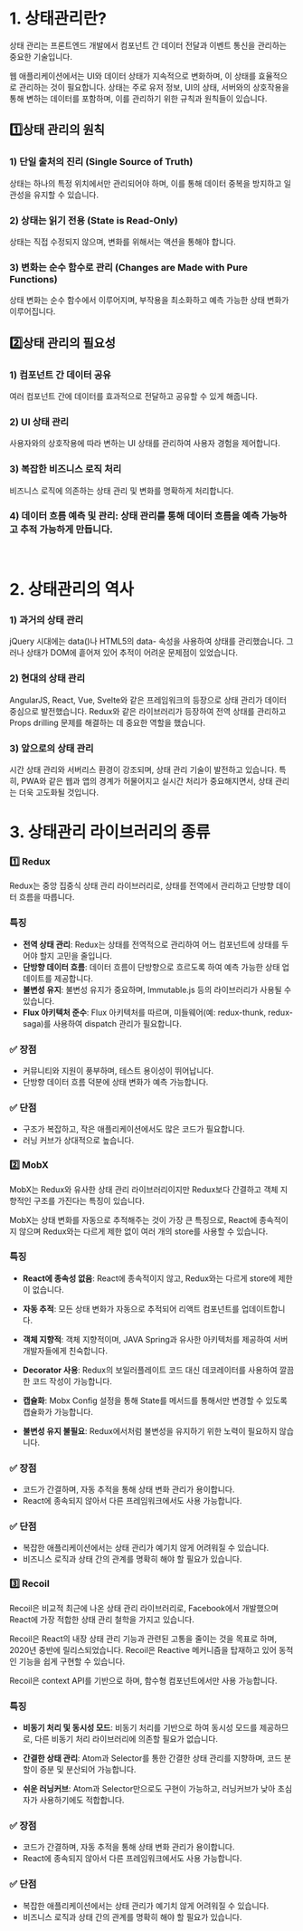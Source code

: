 # 1. 상태관리란?

상태 관리는 프론트엔드 개발에서 컴포넌트 간 데이터 전달과 이벤트 통신을 관리하는 중요한 기술입니다.

웹 애플리케이션에서는 UI와 데이터 상태가 지속적으로 변화하며, 이 상태를 효율적으로 관리하는 것이 필요합니다. 상태는 주로 유저 정보, UI의 상태, 서버와의 상호작용을 통해 변하는 데이터를 포함하며, 이를 관리하기 위한 규칙과 원칙들이 있습니다.

## 1️⃣상태 관리의 원칙

### 1) 단일 출처의 진리 (Single Source of Truth)

상태는 하나의 특정 위치에서만 관리되어야 하며, 이를 통해 데이터 중복을 방지하고 일관성을 유지할 수 있습니다.

### 2) 상태는 읽기 전용 (State is Read-Only)

상태는 직접 수정되지 않으며, 변화를 위해서는 액션을 통해야 합니다.

### 3) 변화는 순수 함수로 관리 (Changes are Made with Pure Functions)

상태 변화는 순수 함수에서 이루어지며, 부작용을 최소화하고 예측 가능한 상태 변화가 이루어집니다.

## 2️⃣상태 관리의 필요성

### 1) 컴포넌트 간 데이터 공유

여러 컴포넌트 간에 데이터를 효과적으로 전달하고 공유할 수 있게 해줍니다.

### 2) UI 상태 관리

사용자와의 상호작용에 따라 변하는 UI 상태를 관리하여 사용자 경험을 제어합니다.

### 3) 복잡한 비즈니스 로직 처리

비즈니스 로직에 의존하는 상태 관리 및 변화를 명확하게 처리합니다.

### 4) 데이터 흐름 예측 및 관리: 상태 관리를 통해 데이터 흐름을 예측 가능하고 추적 가능하게 만듭니다.

</br>

# 2. 상태관리의 역사

### 1) 과거의 상태 관리

jQuery 시대에는 data()나 HTML5의 data- 속성을 사용하여 상태를 관리했습니다. 그러나 상태가 DOM에 흩어져 있어 추적이 어려운 문제점이 있었습니다.

### 2) 현대의 상태 관리

AngularJS, React, Vue, Svelte와 같은 프레임워크의 등장으로 상태 관리가 데이터 중심으로 발전했습니다. Redux와 같은 라이브러리가 등장하여 전역 상태를 관리하고 Props drilling 문제를 해결하는 데 중요한 역할을 했습니다.

### 3) 앞으로의 상태 관리

시간 상태 관리와 서버리스 환경이 강조되며, 상태 관리 기술이 발전하고 있습니다. 특히, PWA와 같은 웹과 앱의 경계가 허물어지고 실시간 처리가 중요해지면서, 상태 관리는 더욱 고도화될 것입니다.

# 3. 상태관리 라이브러리의 종류

### 1️⃣ Redux

Redux는 중앙 집중식 상태 관리 라이브러리로, 상태를 전역에서 관리하고 단방향 데이터 흐름을 따릅니다.

### 특징

- **전역 상태 관리**:
  Redux는 상태를 전역적으로 관리하여 어느 컴포넌트에 상태를 두어야 할지 고민을 줄입니다.
- **단방향 데이터 흐름**:
  데이터 흐름이 단방향으로 흐르도록 하여 예측 가능한 상태 업데이트를 제공합니다.
- **불변성 유지**:
  불변성 유지가 중요하며, Immutable.js 등의 라이브러리가 사용될 수 있습니다.
- **Flux 아키텍처 준수**:
  Flux 아키텍처를 따르며, 미들웨어(예: redux-thunk, redux-saga)를 사용하여 dispatch 관리가 필요합니다.

### ✅ 장점

- 커뮤니티와 지원이 풍부하며, 테스트 용이성이 뛰어납니다.
- 단방향 데이터 흐름 덕분에 상태 변화가 예측 가능합니다.

### ✅ 단점

- 구조가 복잡하고, 작은 애플리케이션에서도 많은 코드가 필요합니다.
- 러닝 커브가 상대적으로 높습니다.

### 2️⃣ MobX

MobX는 Redux와 유사한 상태 관리 라이브러리이지만 Redux보다 간결하고 객체 지향적인 구조를 가진다는 특징이 있습니다.

MobX는 상태 변화를 자동으로 추적해주는 것이 가장 큰 특징으로, React에 종속적이지 않으며 Redux와는 다르게 제한 없이 여러 개의 store를 사용할 수 있습니다.

### 특징

- **React에 종속성 없음**:
  React에 종속적이지 않고, Redux와는 다르게 store에 제한이 없습니다.

- **자동 추적**:
  모든 상태 변화가 자동으로 추적되어 리액트 컴포넌트를 업데이트합니다.

- **객체 지향적**:
  객체 지향적이며, JAVA Spring과 유사한 아키텍처를 제공하여 서버 개발자들에게 친숙합니다.

- **Decorator 사용**:
  Redux의 보일러플레이트 코드 대신 데코레이터를 사용하여 깔끔한 코드 작성이 가능합니다.

- **캡슐화**:
  Mobx Config 설정을 통해 State를 메서드를 통해서만 변경할 수 있도록 캡슐화가 가능합니다.

- **불변성 유지 불필요**:
  Redux에서처럼 불변성을 유지하기 위한 노력이 필요하지 않습니다.

### ✅ 장점

- 코드가 간결하며, 자동 추적을 통해 상태 변화 관리가 용이합니다.
- React에 종속되지 않아서 다른 프레임워크에서도 사용 가능합니다.

### ✅ 단점

- 복잡한 애플리케이션에서는 상태 관리가 예기치 않게 어려워질 수 있습니다.
- 비즈니스 로직과 상태 간의 관계를 명확히 해야 할 필요가 있습니다.

### 3️⃣ Recoil

Recoil은 비교적 최근에 나온 상태 관리 라이브러리로, Facebook에서 개발했으며 React에 가장 적합한 상태 관리 철학을 가지고 있습니다.

Recoil은 React의 내장 상태 관리 기능과 관련된 고통을 줄이는 것을 목표로 하며, 2020년 중반에 릴리스되었습니다. Recoil은 Reactive 메커니즘을 탑재하고 있어 동적인 기능을 쉽게 구현할 수 있습니다.

Recoil은 context API를 기반으로 하며, 함수형 컴포넌트에서만 사용 가능합니다.

### 특징

- **비동기 처리 및 동시성 모드**:
  비동기 처리를 기반으로 하여 동시성 모드를 제공하므로, 다른 비동기 처리 라이브러리에 의존할 필요가 없습니다.

- **간결한 상태 관리**:
  Atom과 Selector를 통한 간결한 상태 관리를 지향하며, 코드 분할이 증분 및 분산되어 가능합니다.

- **쉬운 러닝커브**:
  Atom과 Selector만으로도 구현이 가능하고, 러닝커브가 낮아 초심자가 사용하기에도 적합합니다.

### ✅ 장점

- 코드가 간결하며, 자동 추적을 통해 상태 변화 관리가 용이합니다.
- React에 종속되지 않아서 다른 프레임워크에서도 사용 가능합니다.

### ✅ 단점

- 복잡한 애플리케이션에서는 상태 관리가 예기치 않게 어려워질 수 있습니다.
- 비즈니스 로직과 상태 간의 관계를 명확히 해야 할 필요가 있습니다.
